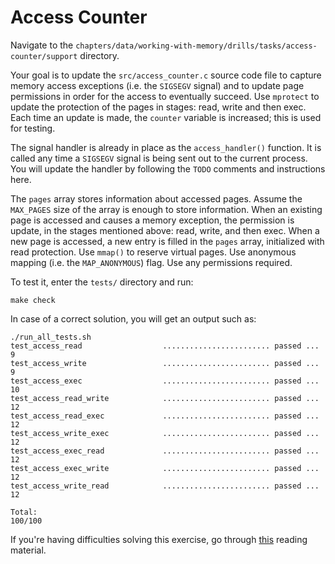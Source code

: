 # Access Counter

Navigate to the `chapters/data/working-with-memory/drills/tasks/access-counter/support` directory.

Your goal is to update the `src/access_counter.c` source code file to capture memory access exceptions (i.e. the `SIGSEGV` signal) and to update page permissions in order for the access to eventually succeed.
Use `mprotect` to update the protection of the pages in stages: read, write and then exec.
Each time an update is made, the `counter` variable is increased;
this is used for testing.

The signal handler is already in place as the `access_handler()` function.
It is called any time a `SIGSEGV` signal is being sent out to the current process.
You will update the handler by following the `TODO` comments and instructions here.

The `pages` array stores information about accessed pages.
Assume the `MAX_PAGES` size of the array is enough to store information.
When an existing page is accessed and causes a memory exception, the permission is update, in the stages mentioned above: read, write, and then exec.
When a new page is accessed, a new entry is filled in the `pages` array, initialized with read protection.
Use `mmap()` to reserve virtual pages.
Use anonymous mapping (i.e. the `MAP_ANONYMOUS`) flag.
Use any permissions required.

To test it, enter the `tests/` directory and run:

```console
make check
```

In case of a correct solution, you will get an output such as:

```text
./run_all_tests.sh
test_access_read                  ........................ passed ...   9
test_access_write                 ........................ passed ...   9
test_access_exec                  ........................ passed ...  10
test_access_read_write            ........................ passed ...  12
test_access_read_exec             ........................ passed ...  12
test_access_write_exec            ........................ passed ...  12
test_access_exec_read             ........................ passed ...  12
test_access_exec_write            ........................ passed ...  12
test_access_write_read            ........................ passed ...  12

Total:                                                           100/100
```

If you're having difficulties solving this exercise, go through [this](../../../reading/working-with-memory.md) reading material.
